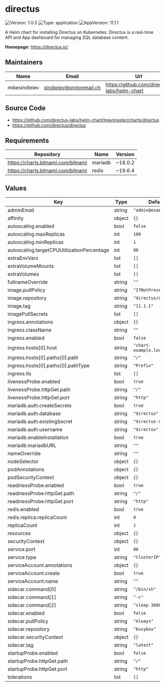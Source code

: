# directus

![Version: 1.0.3](https://img.shields.io/badge/Version-1.0.3-informational?style=flat-square) ![Type: application](https://img.shields.io/badge/Type-application-informational?style=flat-square) ![AppVersion: 11.1.1](https://img.shields.io/badge/AppVersion-11.1.1-informational?style=flat-square)

A Helm chart for installing Directus on Kubernetes.
Directus is a real-time API and App dashboard for managing SQL database content.

**Homepage:** <https://directus.io/>

## Maintainers

| Name | Email | Url |
| ---- | ------ | --- |
| mikesindieiev | <sindieiev@protonmail.ch> | <https://github.com/directus-labs/helm-chart> |

## Source Code

* <https://github.com/directus-labs/helm-chart/tree/master/charts/directus>
* <https://github.com/directus/directus>

## Requirements

| Repository | Name | Version |
|------------|------|---------|
| https://charts.bitnami.com/bitnami | mariadb | ~18.0.2 |
| https://charts.bitnami.com/bitnami | redis | ~19.6.4 |

## Values

| Key | Type | Default | Description |
|-----|------|---------|-------------|
| adminEmail | string | `"admin@example.com"` |  |
| affinity | object | `{}` |  |
| autoscaling.enabled | bool | `false` |  |
| autoscaling.maxReplicas | int | `100` |  |
| autoscaling.minReplicas | int | `1` |  |
| autoscaling.targetCPUUtilizationPercentage | int | `80` |  |
| extraEnvVars | list | `[]` |  |
| extraVolumeMounts | list | `[]` |  |
| extraVolumes | list | `[]` |  |
| fullnameOverride | string | `""` |  |
| image.pullPolicy | string | `"IfNotPresent"` |  |
| image.repository | string | `"directus/directus"` |  |
| image.tag | string | `"11.1.1"` |  |
| imagePullSecrets | list | `[]` |  |
| ingress.annotations | object | `{}` |  |
| ingress.className | string | `""` |  |
| ingress.enabled | bool | `false` |  |
| ingress.hosts[0].host | string | `"chart-example.local"` |  |
| ingress.hosts[0].paths[0].path | string | `"/"` |  |
| ingress.hosts[0].paths[0].pathType | string | `"Prefix"` |  |
| ingress.tls | list | `[]` |  |
| livenessProbe.enabled | bool | `true` |  |
| livenessProbe.httpGet.path | string | `"/"` |  |
| livenessProbe.httpGet.port | string | `"http"` |  |
| mariadb.auth.createSecrets | bool | `true` |  |
| mariadb.auth.database | string | `"directus"` |  |
| mariadb.auth.existingSecret | string | `"directus-secret"` |  |
| mariadb.auth.username | string | `"directus"` |  |
| mariadb.enableInstallation | bool | `true` |  |
| mariadb.mariadbURL | string | `""` |  |
| nameOverride | string | `""` |  |
| nodeSelector | object | `{}` |  |
| podAnnotations | object | `{}` |  |
| podSecurityContext | object | `{}` |  |
| readinessProbe.enabled | bool | `true` |  |
| readinessProbe.httpGet.path | string | `"/"` |  |
| readinessProbe.httpGet.port | string | `"http"` |  |
| redis.enabled | bool | `true` |  |
| redis.replica.replicaCount | int | `0` |  |
| replicaCount | int | `1` |  |
| resources | object | `{}` |  |
| securityContext | object | `{}` |  |
| service.port | int | `80` |  |
| service.type | string | `"ClusterIP"` |  |
| serviceAccount.annotations | object | `{}` |  |
| serviceAccount.create | bool | `true` |  |
| serviceAccount.name | string | `""` |  |
| sidecar.command[0] | string | `"/bin/sh"` |  |
| sidecar.command[1] | string | `"-c"` |  |
| sidecar.command[2] | string | `"sleep 3600;"` |  |
| sidecar.enabled | bool | `false` |  |
| sidecar.pullPolicy | string | `"Always"` |  |
| sidecar.repository | string | `"busybox"` |  |
| sidecar.securityContext | object | `{}` |  |
| sidecar.tag | string | `"latest"` |  |
| startupProbe.enabled | bool | `false` |  |
| startupProbe.httpGet.path | string | `"/"` |  |
| startupProbe.httpGet.port | string | `"http"` |  |
| tolerations | list | `[]` |  |

